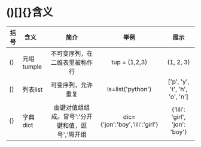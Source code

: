 # ()[]{}含义

|括号 |含义     |简介 |举例|展示|
|----|--------|:-----------:|:------------:|:--------:|
|() |元组tumple|不可变序列，在二维表里被称作行|tup = (1,2,3)|(1, 2, 3)|
|[] |列表list |可变序列，允许重复|ls=list('python')|['p', 'y', 't', 'h', 'o', 'n']|
|{} |字典dict |由键对值组组成。冒号':'分开键和值，逗号','隔开组|dic={'jon':'boy','lili':'girl'}|{'lili': 'girl', 'jon': 'boy'}|

